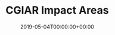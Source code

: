 ---
title: 'CGIAR Impact Areas'
field: 'cg.subject.impactArea'
slug: 'cg-subject-impactArea'
description: 'CGIAR Impact Areas'
required: False
vocabulary: 'cg-subject-impactArea.txt'
date: '2019-05-04T00:00:00+00:00'
---